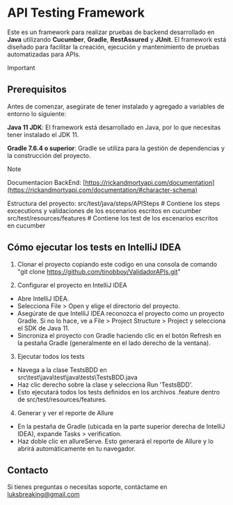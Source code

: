 # API Testing Framework

Este es un framework para realizar pruebas de backend desarrollado en **Java** utilizando **Cucumber**, **Gradle**, **RestAssured** y **JUnit**. El framework está diseñado para facilitar la creación, ejecución y mantenimiento de pruebas automatizadas para APIs.


> [!IMPORTANT]
>## Prerequisitos
>Antes de comenzar, asegúrate de tener instalado y agregado a variables de entorno lo siguiente:
> 
>  **Java 11 JDK**: El framework está desarrollado en Java, por lo que necesitas tener instalado el JDK 11.
> 
>  **Gradle 7.6.4 o superior**: Gradle se utiliza para la gestión de dependencias y la construcción del proyecto.


>[!NOTE]
> Documentacion BackEnd: [https://rickandmortyapi.com/documentation](https://rickandmortyapi.com/documentation/#character-schema)


Estructura del proyecto:
src/test/java/steps/APISteps       # Contiene los steps excecutions y validaciones de los escenarios escritos en cucumber
src/test/resources/features        # Contiene los test de los escenarios escritos en cucumber


## Cómo ejecutar los tests en IntelliJ IDEA
1. Clonar el proyecto copiando este codigo en una consola de comando "git clone https://github.com/tinobboy/ValidadorAPIs.git"
   
3. Configurar el proyecto en IntelliJ IDEA
- Abre IntelliJ IDEA.
- Selecciona File > Open y elige el directorio del proyecto.
- Asegúrate de que IntelliJ IDEA reconozca el proyecto como un proyecto Gradle. Si no lo hace, ve a File > Project Structure > Project y selecciona el SDK de Java 11.
- Sincroniza el proyecto con Gradle haciendo clic en el botón Refresh en la pestaña Gradle (generalmente en el lado derecho de la ventana).

3. Ejecutar todos los tests
- Navega a la clase TestsBDD en src\test\java\test\java\tests\TestsBDD.java
- Haz clic derecho sobre la clase y selecciona Run 'TestsBDD'.
- Esto ejecutará todos los tests definidos en los archivos .feature dentro de src/test/resources/features.

4. Generar y ver el reporte de Allure
- En la pestaña de Gradle (ubicada en la parte superior derecha de IntelliJ IDEA), expande Tasks > verification.
- Haz doble clic en allureServe. Esto generará el reporte de Allure y lo abrirá automáticamente en tu navegador.

## Contacto
Si tienes preguntas o necesitas soporte, contáctame en luksbreaking@gmail.com
